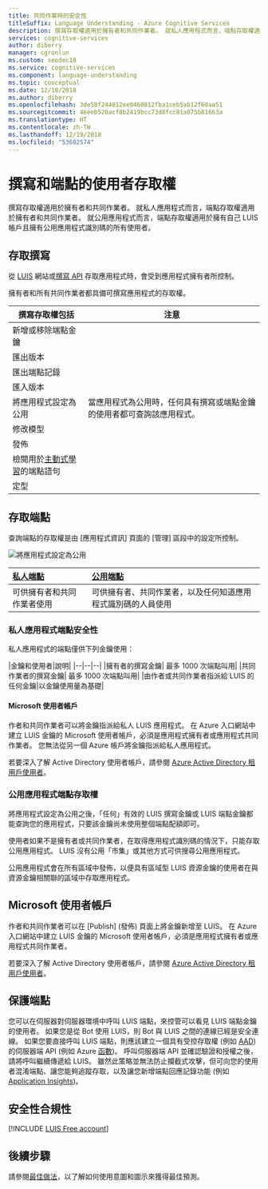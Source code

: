 ```yaml
---
title: 共同作業時的安全性
titleSuffix: Language Understanding - Azure Cognitive Services
description: 撰寫存取權適用於擁有者和共同作業者。 就私人應用程式而言，端點存取權適用於擁有者和共同作業者。
services: cognitive-services
author: diberry
manager: cgronlun
ms.custom: seodec18
ms.service: cognitive-services
ms.component: language-understanding
ms.topic: conceptual
ms.date: 12/18/2018
ms.author: diberry
ms.openlocfilehash: 3de58f244012ee0460812fba1ceb5ab12f60aa51
ms.sourcegitcommit: 4eeeb520acf8b2419bcc73d8fcc81a075b81663a
ms.translationtype: HT
ms.contentlocale: zh-TW
ms.lasthandoff: 12/19/2018
ms.locfileid: "53602574"
---
```

# <a name="authoring-and-endpoint-user-access"></a>撰寫和端點的使用者存取權
撰寫存取權適用於擁有者和共同作業者。 就私人應用程式而言，端點存取權適用於擁有者和共同作業者。 就公用應用程式而言，端點存取權適用於擁有自己 LUIS 帳戶且擁有公用應用程式識別碼的所有使用者。 

## <a name="access-to-authoring"></a>存取撰寫
從 [LUIS](luis-reference-regions.md#luis-website) 網站或[撰寫 API](https://aka.ms/luis-authoring-apis) 存取應用程式時，會受到應用程式擁有者所控制。 

擁有者和所有共同作業者都具備可撰寫應用程式的存取權。 

|撰寫存取權包括|注意|
|--|--|
|新增或移除端點金鑰||
|匯出版本||
|匯出端點記錄||
|匯入版本||
|將應用程式設定為公用|當應用程式為公用時，任何具有撰寫或端點金鑰的使用者都可查詢該應用程式。|
|修改模型|
|發佈|
|檢閱用於[主動式學習](luis-how-to-review-endoint-utt.md)的端點語句|
|定型|

## <a name="access-to-endpoint"></a>存取端點

查詢端點的存取權是由 [應用程式資訊] 頁面的 [管理] 區段中的設定所控制。 

![將應用程式設定為公用](./media/luis-concept-security/set-application-as-public.png)

|[私人端點](#private-app-endpoint-security)|[公用端點](#public-app-endpoint-access)|
|:--|:--|
|可供擁有者和共同作業者使用|可供擁有者、共同作業者，以及任何知道應用程式識別碼的人員使用|

### <a name="private-app-endpoint-security"></a>私人應用程式端點安全性

私人應用程式的端點僅供下列金鑰使用：

|金鑰和使用者|說明|
|--|--|--|
|擁有者的撰寫金鑰| 最多 1000 次端點叫用|
|共同作業者的撰寫金鑰| 最多 1000 次端點叫用|
|由作者或共同作業者指派給 LUIS 的任何金鑰|以金鑰使用量為基礎|

#### <a name="microsoft-user-accounts"></a>Microsoft 使用者帳戶

作者和共同作業者可以將金鑰指派給私人 LUIS 應用程式。 在 Azure 入口網站中建立 LUIS 金鑰的 Microsoft 使用者帳戶，必須是應用程式擁有者或應用程式共同作業者。 您無法從另一個 Azure 帳戶將金鑰指派給私人應用程式。

若要深入了解 Active Directory 使用者帳戶，請參閱 [Azure Active Directory 租用戶使用者](luis-how-to-collaborate.md#azure-active-directory-tenant-user)。 

### <a name="public-app-endpoint-access"></a>公用應用程式端點存取權

將應用程式設定為公用之後，「任何」有效的 LUIS 撰寫金鑰或 LUIS 端點金鑰都能查詢您的應用程式，只要該金鑰尚未使用整個端點配額即可。

使用者如果不是擁有者或共同作業者，在取得應用程式識別碼的情況下，只能存取公用應用程式。 LUIS 沒有公用「市集」或其他方式可供搜尋公用應用程式。  

公用應用程式會在所有區域中發佈，以便具有區域型 LUIS 資源金鑰的使用者在與資源金鑰相關聯的區域中存取應用程式。

## <a name="microsoft-user-accounts"></a>Microsoft 使用者帳戶

作者和共同作業者可以在 [Publish] \(發佈\) 頁面上將金鑰新增至 LUIS。 在 Azure 入口網站中建立 LUIS 金鑰的 Microsoft 使用者帳戶，必須是應用程式擁有者或應用程式共同作業者。 

若要深入了解 Active Directory 使用者帳戶，請參閱 [Azure Active Directory 租用戶使用者](luis-how-to-collaborate.md#azure-active-directory-tenant-user)。 

## <a name="securing-the-endpoint"></a>保護端點 

您可以在伺服器對伺服器環境中呼叫 LUIS 端點，來控管可以看見 LUIS 端點金鑰的使用者。 如果您是從 Bot 使用 LUIS，則 Bot 與 LUIS 之間的連線已經是安全連線。 如果您要直接呼叫 LUIS 端點，則應該建立一個具有受控存取權 (例如 [AAD](https://azure.microsoft.com/services/active-directory/)) 的伺服器端 API (例如 Azure [函數](https://azure.microsoft.com/services/functions/))。 呼叫伺服器端 API 並確認驗證和授權之後，請將呼叫繼續傳遞給 LUIS。 雖然此策略並無法防止攔截式攻擊，但可向您的使用者混淆端點、讓您能夠追蹤存取，以及讓您新增端點回應記錄功能 (例如[Application Insights](https://azure.microsoft.com/services/application-insights/))。  

## <a name="security-compliance"></a>安全性合規性
 
[!INCLUDE [LUIS Free account](../../../includes/cognitive-services-luis-security-compliance.md)]

## <a name="next-steps"></a>後續步驟

請參閱[最佳做法](luis-concept-best-practices.md)，以了解如何使用意圖和圖示來獲得最佳預測。
